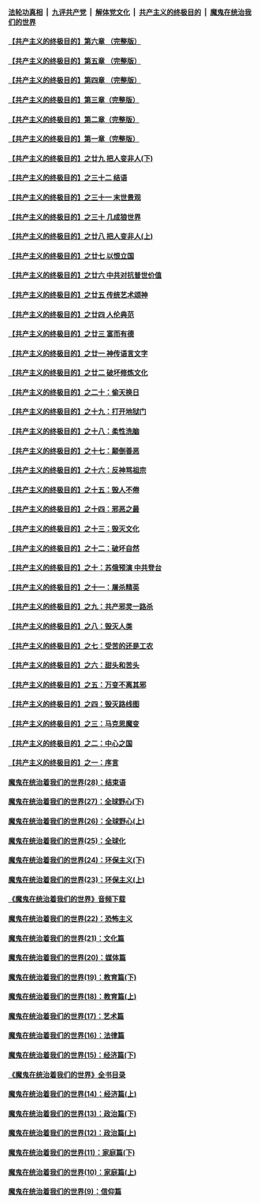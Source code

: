 

####  [法轮功真相](../../../../basic/blob/master/README.md?t=06101701) &nbsp;|&nbsp; [九评共产党](../../../../9ping.md/blob/master/README.md?t=06101701) &nbsp;|&nbsp; [解体党文化](../../../../jtdwh.md/blob/master/README.md?t=06101701)  &nbsp;|&nbsp; [共产主义的终极目的](../../../../gczydzjmd.md/blob/master/README.md?t=06101701) &nbsp;|&nbsp; [魔鬼在统治我们的世界](../../../../mgztzwmdsj.md/blob/master/README.md?t=06101701) 

#### [【共产主义的终极目的】第六章 （完整版）](../pages/nsc422/n11428913.md?t=06101701) 

#### [【共产主义的终极目的】第五章 （完整版）](../pages/nsc422/n11428912.md?t=06101701) 

#### [【共产主义的终极目的】第四章 （完整版）](../pages/nsc422/n11428907.md?t=06101701) 

#### [【共产主义的终极目的】第三章（完整版）](../pages/nsc422/n11428848.md?t=06101701) 

#### [【共产主义的终极目的】第二章（完整版）](../pages/nsc422/n11428831.md?t=06101701) 

#### [【共产主义的终极目的】第一章（完整版）](../pages/nsc422/n11417651.md?t=06101701) 

#### [【共产主义的终极目的】之廿九 把人变非人(下)](../pages/nsc422/n11344140.md?t=06101701) 

#### [【共产主义的终极目的】之三十二 结语](../pages/nsc422/n11360535.md?t=06101701) 

#### [【共产主义的终极目的】之三十一 末世景观](../pages/nsc422/n11351129.md?t=06101701) 

#### [【共产主义的终极目的】之三十 几成狼世界](../pages/nsc422/n11348280.md?t=06101701) 

#### [【共产主义的终极目的】之廿八 把人变非人(上)](../pages/nsc422/n11340492.md?t=06101701) 

#### [【共产主义的终极目的】之廿七 以恨立国](../pages/nsc422/n11336944.md?t=06101701) 

#### [【共产主义的终极目的】之廿六 中共对抗普世价值](../pages/nsc422/n11324785.md?t=06101701) 

#### [【共产主义的终极目的】之廿五 传统艺术颂神](../pages/nsc422/n11296396.md?t=06101701) 

#### [【共产主义的终极目的】之廿四 人伦典范](../pages/nsc422/n11296397.md?t=06101701) 

#### [【共产主义的终极目的】之廿三 富而有德](../pages/nsc422/n11283598.md?t=06101701) 

#### [【共产主义的终极目的】之廿一 神传语言文字](../pages/nsc422/n11263265.md?t=06101701) 

#### [【共产主义的终极目的】之廿二 破坏修炼文化](../pages/nsc422/n11245728.md?t=06101701) 

#### [【共产主义的终极目的】之二十：偷天换日](../pages/nsc422/n11238846.md?t=06101701) 

#### [【共产主义的终极目的】之十九：打开地狱门](../pages/nsc422/n11206376.md?t=06101701) 

#### [【共产主义的终极目的】之十八：柔性洗脑](../pages/nsc422/n11199994.md?t=06101701) 

#### [【共产主义的终极目的】之十七：颠倒善恶](../pages/nsc422/n11179782.md?t=06101701) 

#### [【共产主义的终极目的】之十六：反神骂祖宗](../pages/nsc422/n11166798.md?t=06101701) 

#### [【共产主义的终极目的】之十五：毁人不倦](../pages/nsc422/n11166792.md?t=06101701) 

#### [【共产主义的终极目的】之十四：邪恶之最](../pages/nsc422/n11150249.md?t=06101701) 

#### [【共产主义的终极目的】之十三：毁灭文化](../pages/nsc422/n11135227.md?t=06101701) 

#### [【共产主义的终极目的】之十二：破坏自然](../pages/nsc422/n11135214.md?t=06101701) 

#### [【共产主义的终极目的】之十：苏俄预演 中共登台](../pages/nsc422/n11118424.md?t=06101701) 

#### [【共产主义的终极目的】之十一：屠杀精英](../pages/nsc422/n11118442.md?t=06101701) 

#### [【共产主义的终极目的】之九：共产邪灵一路杀](../pages/nsc422/n11114139.md?t=06101701) 

#### [【共产主义的终极目的】之八：毁灭人类](../pages/nsc422/n11108503.md?t=06101701) 

#### [【共产主义的终极目的】之七：受苦的还是工农](../pages/nsc422/n11101809.md?t=06101701) 

#### [【共产主义的终极目的】之六：甜头和苦头](../pages/nsc422/n11096971.md?t=06101701) 

#### [【共产主义的终极目的】之五：万变不离其邪](../pages/nsc422/n11091285.md?t=06101701) 

#### [【共产主义的终极目的】之四：毁灭路线图](../pages/nsc422/n11086284.md?t=06101701) 

#### [【共产主义的终极目的】之三：马克思魔变](../pages/nsc422/n11061941.md?t=06101701) 

#### [【共产主义的终极目的】之二：中心之国](../pages/nsc422/n11047728.md?t=06101701) 

#### [【共产主义的终极目的】之一：序言](../pages/nsc422/n11086077.md?t=06101701) 

#### [魔鬼在统治着我们的世界(28)：结束语](../pages/nsc422/n10936246.md?t=06101701) 

#### [魔鬼在统治着我们的世界(27)：全球野心(下)](../pages/nsc422/n10928319.md?t=06101701) 

#### [魔鬼在统治着我们的世界(26)：全球野心(上)](../pages/nsc422/n10900318.md?t=06101701) 

#### [魔鬼在统治着我们的世界(25)：全球化](../pages/nsc422/n10788205.md?t=06101701) 

#### [魔鬼在统治着我们的世界(24)：环保主义(下)](../pages/nsc422/n10695307.md?t=06101701) 

#### [魔鬼在统治着我们的世界(23)：环保主义(上)](../pages/nsc422/n10688613.md?t=06101701) 

#### [《魔鬼在统治着我们的世界》音频下载](../pages/nsc422/n10635553.md?t=06101701) 

#### [魔鬼在统治着我们的世界(22)：恐怖主义](../pages/nsc422/n10614727.md?t=06101701) 

#### [魔鬼在统治着我们的世界(21)：文化篇](../pages/nsc422/n10597706.md?t=06101701) 

#### [魔鬼在统治着我们的世界(20)：媒体篇](../pages/nsc422/n10586579.md?t=06101701) 

#### [魔鬼在统治着我们的世界(19)：教育篇(下)](../pages/nsc422/n10564808.md?t=06101701) 

#### [魔鬼在统治着我们的世界(18)：教育篇(上)](../pages/nsc422/n10526970.md?t=06101701) 

#### [魔鬼在统治着我们的世界(17)：艺术篇](../pages/nsc422/n10499093.md?t=06101701) 

#### [魔鬼在统治着我们的世界(16)：法律篇](../pages/nsc422/n10485969.md?t=06101701) 

#### [魔鬼在统治着我们的世界(15)：经济篇(下)](../pages/nsc422/n10469975.md?t=06101701) 

#### [《魔鬼在统治着我们的世界》全书目录](../pages/nsc422/n10464261.md?t=06101701) 

#### [魔鬼在统治着我们的世界(14)：经济篇(上)](../pages/nsc422/n10457370.md?t=06101701) 

#### [魔鬼在统治着我们的世界(13)：政治篇(下)](../pages/nsc422/n10448270.md?t=06101701) 

#### [魔鬼在统治着我们的世界(12)：政治篇(上)](../pages/nsc422/n10444576.md?t=06101701) 

#### [魔鬼在统治着我们的世界(11)：家庭篇(下)](../pages/nsc422/n10440961.md?t=06101701) 

#### [魔鬼在统治着我们的世界(10)：家庭篇(上)](../pages/nsc422/n10435448.md?t=06101701) 

#### [魔鬼在统治着我们的世界(9)：信仰篇](../pages/nsc422/n10432159.md?t=06101701) 

